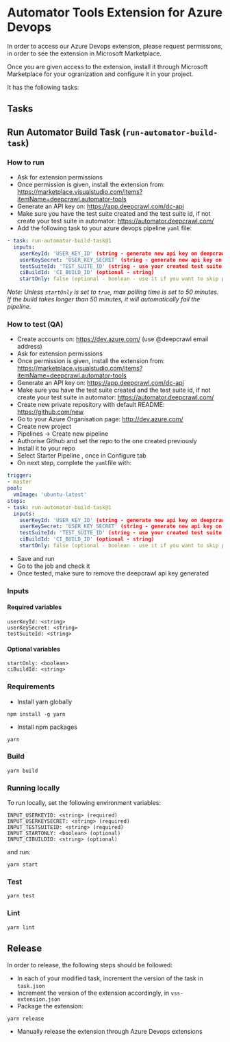 # Automator Tools Extension for Azure Devops

In order to access our Azure Devops extension, please request permissions, in order to see the extension in Microsoft Marketplace.

Once you are given access to the extension, install it through Microsoft Marketplace for your ogranization and configure it in your project.

It has the following tasks:

## Tasks

## Run Automator Build Task (`run-automator-build-task`)

### How to run

- Ask for extension permissions
- Once permission is given, install the extension from: https://marketplace.visualstudio.com/items?itemName=deepcrawl.automator-tools
- Generate an API key on: https://app.deepcrawl.com/dc-api
- Make sure you have the test suite created and the test suite id, if not create your test suite in automator: https://automator.deepcrawl.com/
- Add the following task to your azure devops pipeline `yaml` file:

```yaml
- task: run-automator-build-task@1
  inputs:
    userKeyId: 'USER_KEY_ID' (string - generate new api key on deepcrawl core app)
    userKeySecret: 'USER_KEY_SECRET' (string - generate new api key on deepcrawl core app)
    testSuiteId: 'TEST_SUITE_ID' (string - use your created test suite id)
    ciBuildId: 'CI_BUILD_ID' (optional - string)
    startOnly: false (optional - boolean - use it if you want to skip polling)
```

_Note: Unless `startOnly` is set to `true`, max polling time is set to 50 minutes. If the build takes longer than 50 minutes, it will automatically fail the pipeline._

### How to test (QA)

- Create accounts on: https://dev.azure.com/ (use @deepcrawl email address)
- Ask for extension permissions
- Once permission is given, install the extension from: https://marketplace.visualstudio.com/items?itemName=deepcrawl.automator-tools
- Generate an API key on: https://app.deepcrawl.com/dc-api
- Make sure you have the test suite created and the test suite id, if not create your test suite in automator: https://automator.deepcrawl.com/
- Create new private repository with default README: https://github.com/new
- Go to your Azure Organisation page: http://dev.azure.com/
- Create new project
- Pipelines -> Create new pipeline
- Authorise Github and set the repo to the one created previously
- Install it to your repo
- Select Starter Pipeline , once in Configure tab
- On next step, complete the `yaml`file with:

```yaml
trigger:
- master
pool:
  vmImage: 'ubuntu-latest'
steps:
- task: run-automator-build-task@1
  inputs:
    userKeyId: 'USER_KEY_ID' (string - generate new api key on deepcrawl core app)
    userKeySecret: 'USER_KEY_SECRET' (string - generate new api key on deepcrawl core app)
    testSuiteId: 'TEST_SUITE_ID' (string - use your created test suite id)
    ciBuildId: 'CI_BUILD_ID' (optional - string)
    startOnly: false (optional - boolean - use it if you want to skip polling)
```

- Save and run
- Go to the job and check it
- Once tested, make sure to remove the deepcrawl api key generated

### Inputs

#### Required variables

```
userKeyId: <string>
userKeySecret: <string>
testSuiteId: <string>
```

#### Optional variables

```
startOnly: <boolean>
ciBuildId: <string>
```

### Requirements

- Install yarn globally

```
npm install -g yarn
```

- Install npm packages

```
yarn
```

### Build

```
yarn build
```

### Running locally

To run locally, set the following environment variables:

```
INPUT_USERKEYID: <string> (required)
INPUT_USERKEYSECRET: <string> (required)
INPUT_TESTSUITEID: <string> (required)
INPUT_STARTONLY: <boolean> (optional)
INPUT_CIBUILDID: <string> (optional)
```

and run:

```
yarn start
```

### Test

```
yarn test
```

### Lint

```
yarn lint
```

## Release

In order to release, the following steps should be followed:

- In each of your modified task, increment the version of the task in `task.json`
- Increment the version of the extension accordingly, in `vss-extension.json`
- Package the extension:

```
yarn release
```

- Manually release the extension through Azure Devops extensions
